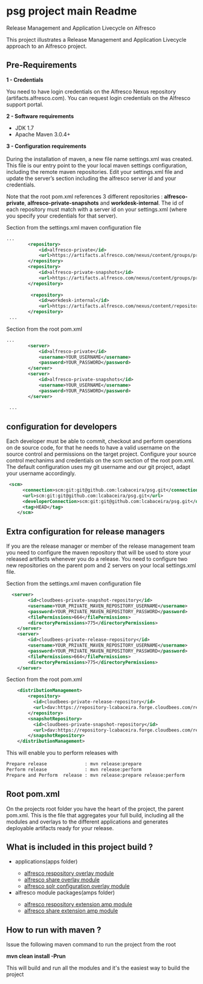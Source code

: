 psg project main Readme
===

Release Management and Application Livecycle on Alfresco

This project illustrates a Release Management and Application Livecycle approach to an Alfresco project.

Pre-Requirements
-------
 
<b>1 - Credentials</b><br/>

You need to have login credentials on the Alfresco Nexus repository (artifacts.alfresco.com). You can request login credentials on the Alfresco support portal.

<b>2 - Software requirements</b><br/>
<ul>
<li>JDK 1.7 </li>
<li>Apache Maven 3.0.4+</li>
</ul>

<b>3 - Configuration requirements</b><br/><br/>
During the installation of maven, a new file name settings.xml was created. This file is our entry point to the your local maven settings configuration, including the remote maven repositories.
Edit your settings.xml file and update the server’s section including the alfresco server id and your credentials.

Note that the root pom.xml references 3 different repositories : <b>alfresco-private</b>, <b>alfresco-private-snapshots</b> and <b>workdesk-internal</b>. The id of each repository must match with a server id on your settings.xml (where you specify your credentials for that server).

Section from the settings.xml maven configuration file

```xml
...
        <repository>
            <id>alfresco-private</id>
            <url>https://artifacts.alfresco.com/nexus/content/groups/private</url>
        </repository>
        <repository>
            <id>alfresco-private-snapshots</id>
            <url>https://artifacts.alfresco.com/nexus/content/groups/private-snapshots</url>
        </repository>
        
         <repository>
            <id>workdesk-internal</id>
            <url>https://artifacts.alfresco.com/nexus/content/repositories/workdesk-releases/</url>
        </repository> 
 ...
```

Section from the root pom.xml

```xml
...
        <server>
            <id>alfresco-private</id>
            <username>YOUR_USERNAME</username>
            <password>YOUR_PASSWORD</password>
        </server>
        <server>
            <id>alfresco-private-snapshots</id>
            <username>YOUR_USERNAME</username>
            <password>YOUR_PASSWORD</password>
        </server>
        
 ...
```

configuration for developers 
-------
Each developer must be able to commit, checkout and perform operations on de source code, for that he needs to have a valid username on the source control and permissions on the target project.
Configure your source control mechanims and credentials on the scm section of the root pom.xml. 
The default configuration uses my git username and our git project, adapt your username accordingly.

```xml
 <scm>
      <connection>scm:git:git@github.com:lcabaceira/psg.git</connection>
      <url>scm:git:git@github.com:lcabaceira/psg.git</url>
      <developerConnection>scm:git:git@github.com:lcabaceira/psg.git</developerConnection>
      <tag>HEAD</tag>
    </scm>
```


Extra configuration for  release managers
-------
If you are the release manager or member of the release management team you need to configure the maven repository that will be used to store your released artifacts whenever you do a release. You need to configure two new repositories on the parent pom and 2 servers on your local settings.xml file.

Section from the settings.xml maven configuration file


```xml
  <server>
        <id>cloudbees-private-snapshot-repository</id>
        <username>YOUR_PRIVATE_MAVEN_REPOSITORY_USERNAME</username>
        <password>YOUR_PRIVATE_MAVEN_REPOSITORY_PASSWORD</password>
        <filePermissions>664</filePermissions>
        <directoryPermissions>775</directoryPermissions>
    </server>
    <server>
        <id>cloudbees-private-release-repository</id>
        <username>YOUR_PRIVATE_MAVEN_REPOSITORY_USERNAME</username>
        <password>YOUR_PRIVATE_MAVEN_REPOSITORY_PASSWORD</password>
        <filePermissions>664</filePermissions>
        <directoryPermissions>775</directoryPermissions>
    </server>
```

Section from the root pom.xml

```xml
    <distributionManagement>
        <repository>
          <id>cloudbees-private-release-repository</id>
          <url>dav:https://repository-lcabaceira.forge.cloudbees.com/release/</url>
        </repository>
        <snapshotRepository>
          <id>cloudbees-private-snapshot-repository</id>
          <url>dav:https://repository-lcabaceira.forge.cloudbees.com/release/</url>
        </snapshotRepository>
    </distributionManagement>
```

This will enable you to perform releases with 
````xml
Prepare release              : mvn release:prepare 
Perform release              : mvn release:perform
Prepare and Perform  release : mvn release:prepare release:perform
````


Root pom.xml
-------
On the projects root folder you have the heart of the project, the parent pom.xml. This is the file that aggregates your full build, including all the modules and overlays to the different applications and generates deployable artifacts ready for your release.

What is included in this project build ?
-------
<ul>
<li>
applications(apps folder)</li>
<ul>
<li><a href="https://github.com/lcabaceira/psg/tree/master/apps/psg-alfresco">alfresco respository overlay module</a> </li>
<li><a href="https://github.com/lcabaceira/psg/tree/master/apps/psg-share">alfresco share overlay module </a></li>
<li><a href="https://github.com/lcabaceira/psg/tree/master/apps/psg-solr-configuration">alfresco solr configuration overlay module </a></li>
</ul>
<li>alfresco module packages(amps folder)</li>
<ul>
<li><a href="https://github.com/lcabaceira/psg/tree/master/amps/psg-content-model-repo-amp">alfresco respository extension amp module </a> </li>
<li><a href="https://github.com/lcabaceira/psg/tree/master/amps/psg-ui-customization-share-amp">alfresco share extension amp module </a></li>
</ul>
</ul>

How to run with maven ?
-------
Issue the following maven command to run the project from the root

<b>mvn clean install -Prun</b> <br/>

This will build and run all the modules and it's the easiest way to build the project



